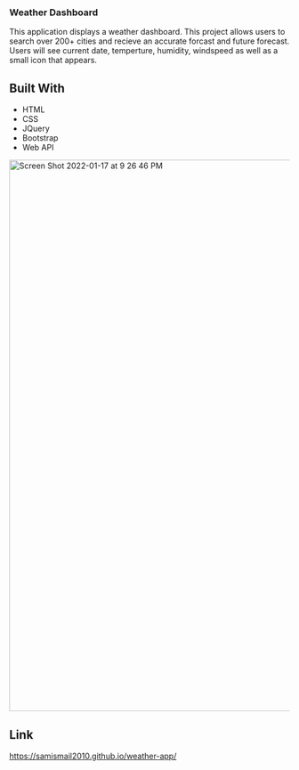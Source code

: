 ### Weather Dashboard

This application displays a weather dashboard. This project allows users to search over 200+ cities and recieve an accurate forcast and future forecast. Users will see current date, temperture, humidity, windspeed as well as a small icon that appears.

## Built With
* HTML
* CSS
* JQuery
* Bootstrap
* Web API








<img width="991" alt="Screen Shot 2022-01-17 at 9 26 46 PM" src="https://user-images.githubusercontent.com/88996409/149866090-f7d425fb-c40d-40f8-ac5f-41fe641a2a8d.png">

## Link
https://samismail2010.github.io/weather-app/
